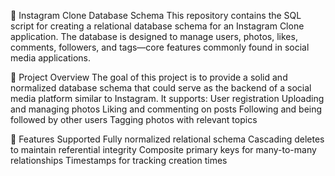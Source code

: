 📸 Instagram Clone Database Schema
This repository contains the SQL script for creating a relational database schema for an Instagram Clone application. The database is designed to manage users, photos, likes, comments, followers, and tags—core features commonly found in social media applications.

📂 Project Overview
The goal of this project is to provide a solid and normalized database schema that could serve as the backend of a social media platform similar to Instagram. It supports:
User registration
Uploading and managing photos
Liking and commenting on posts
Following and being followed by other users
Tagging photos with relevant topics

📌 Features Supported
Fully normalized relational schema
Cascading deletes to maintain referential integrity
Composite primary keys for many-to-many relationships
Timestamps for tracking creation times

